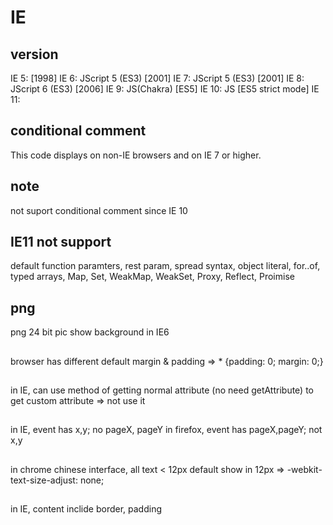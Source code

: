 # IE
## version
IE 5: [1998]
IE 6: JScript 5 (ES3) [2001]
IE 7: JScript 5 (ES3) [2001]
IE 8: JScript 6 (ES3) [2006]
IE 9: JS(Chakra) [ES5]
IE 10: JS [ES5 strict mode]
IE 11: 

## conditional comment
<!--[if gt IE 6]><!-->
This code displays on non-IE browsers and on IE 7 or higher.
<!--<![endif]-->

## note
not suport conditional comment since IE 10

## IE11 not support
default function paramters, rest param,
spread syntax, object literal, for..of, 
typed arrays, Map, Set, WeakMap, WeakSet,
Proxy, Reflect, Proimise

## png
png 24 bit pic show background in IE6

##
browser has different default margin & padding
=> * {padding: 0; margin: 0;}

##
in IE, can use method of getting normal attribute (no need getAttribute) to get custom attribute => not use it

## 
in IE, event has x,y; no pageX, pageY
in firefox, event has pageX,pageY; not x,y

##
in chrome chinese interface, all text < 12px default show in 12px
=> -webkit-text-size-adjust: none;

##
in IE, content inclide border, padding









